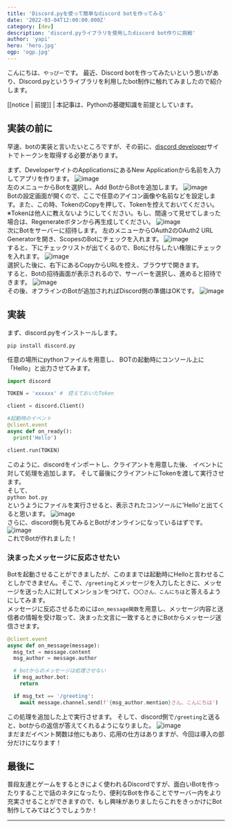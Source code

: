 ```yaml
---
title: 'Discord.pyを使って簡単なdiscord botを作ってみる'
date: '2022-03-04T12:00:00.000Z'
category: [dev]
description: 'discord.pyライブラリを使用したdiscord bot作りに挑戦'
author: 'yapi'
hero: 'hero.jpg'
ogp: 'ogp.jpg'
---
```


こんにちは、`やっぴー`です。
最近、Discord botを作ってみたいという思いがあり、Discord.pyというライブラリを利用したbot制作に触れてみましたので紹介します。

[[notice | 前提]]
| 本記事は、Pythonの基礎知識を前提としています。

## 実装の前に

早速、botの実装と言いたいところですが、その前に、[discord developer](https://discord.com/developers/applications)サイトでトークンを取得する必要があります。

まず、DeveloperサイトのApplicationsにあるNew Applicationから名前を入力してアプリを作ります。
![image](discordpy01.png)  
左のメニューからBotを選択し、Add BotからBotを追加します。
![image](discordpy02.png)  
Botの設定画面が開くので、ここで任意のアイコン画像や名前などを設定します。また、この時、TokenのCopyを押して、Tokenを控えておいてください。  
※Tokenは他人に教えないようにしてください。もし、間違って見せてしまった場合は、Regenerateボタンから再生成してください。
![image](discordpy03.png)  
次にBotをサーバーに招待します。
左のメニューからOAuth2のOAuth2 URL Generatorを開き、ScopesのBotにチェックを入れます。
![image](discordpy04.png)  
すると、下にチェックリストが出てくるので、Botに付与したい権限にチェックを入れます。
![image](discordpy05.png)  
選択した後に、右下にあるCopyからURLを控え、ブラウザで開きます。  
すると、Botの招待画面が表示されるので、サーバーを選択し、進めると招待できます。
![image](discordpy06.png)  
その後、オフラインのBotが追加されればDiscord側の準備はOKです。
![image](discordpy07.png)  

## 実装
まず、discord.pyをインストールします。
```
pip install discord.py
```
任意の場所にpythonファイルを用意し、
BOTの起動時にコンソール上に「Hello」と出力させてみます。
```python:title=bot.py
import discord

TOKEN = 'xxxxxx' #　控えておいたToken

client = discord.Client()

#起動時のイベント
@client.event
async def on_ready():
  print('Hello')

client.run(TOKEN)
```
このように、discordをインポートし、クライアントを用意した後、
イベントに対して処理を追加します。
そして最後にクライアントにTokenを渡して実行させます。  
そして、  
`python bot.py`  
というようにファイルを実行させると、表示されたコンソールに'Hello'と出てくると思います。
![image](discordpy08.png)  
さらに、discord側も見てみるとBotがオンラインになっているはずです。
![image](discordpy09.png)  
これでBotが作れました！

### 決まったメッセージに反応させたい
Botを起動させることができましたが、このままでは起動時にHelloと言わせることしかできません。そこで、`/greeting`とメッセージを入力したときに、メッセージを送った人に対してメンションをつけて、`〇〇さん、こんにちは`と答えるようにしてみます。  
メッセージに反応させるためには`on_message関数`を用意し、メッセージ内容と送信者の情報を受け取って、決まった文言に一致するときにBotからメッセージ送信させます。

```python:title=bot.py
@client.event
async def on_message(message):
  msg_txt = message.content
  msg_author = message.author

  # botからのメッセージは処理させない
  if msg_author.bot:
    return

  if msg_txt == '/greeting':
    await message.channel.send(f'{msg_author.mention}さん、こんにちは')
```
この処理を追加した上で実行させます。
そして、discord側で`/greeting`と送ると、botからの返信が答えてくれるようになりました。
![image](discordpy10.png)  
まだまだイベント関数は他にもあり、応用の仕方はありますが、今回は導入の部分だけになります！

## 最後に
普段友達とゲームをするときによく使われるDiscordですが、面白いBotを作ったりすることで話のネタになったり、便利なBotを作ることでサーバー内をより充実させることができますので、もし興味がありましたらこれをきっかけにBot制作してみてはどうでしょうか！

---
